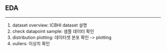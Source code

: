 ## EDA
---

1. dataset overview: ICBHI dataset 설명 
2. check datapoint sample: 샘플 데이터 확인
3. distribution plotting: 데이터셋 분포 확인 -> plotting
4. ouliers: 이상치 확인
